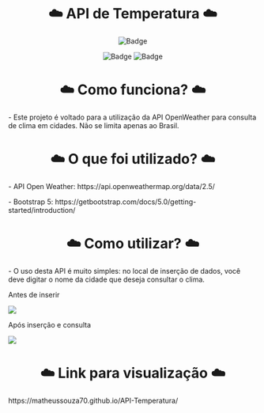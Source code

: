 <h1 align="center"> ☁️ API de Temperatura ☁️</h1>
<div align="center">
  
  ![Badge](https://img.shields.io/badge/Made%20for-VSCode-1f425f.svg)<br>

  ![Badge](https://img.shields.io/badge/JavaScript-323330?style=for-the-badge&logo=javascript&logoColor=F7DF1E)
  ![Badge](https://img.shields.io/badge/Bootstrap-563D7C?style=for-the-badge&logo=bootstrap&logoColor=white)  
</div>


<h1 align="center"> ☁️ Como funciona? ☁️</h1>
<p> - Este projeto é voltado para a utilização da API OpenWeather para consulta de clima em cidades. Não se limita apenas ao Brasil.</p>

<h1 align="center"> ☁️ O que foi utilizado? ☁️</h1>
<p> -  API Open Weather: https://api.openweathermap.org/data/2.5/ </p>
<p> - Bootstrap 5: https://getbootstrap.com/docs/5.0/getting-started/introduction/ </p>

<h1 align="center"> ☁️ Como utilizar? ☁️</h1>
<p> - O uso desta API é muito simples: no local de inserção de dados, você deve digitar o nome da cidade que deseja consultar o clima. </p>
<p> Antes de inserir </p>
<img align="center" src="https://cdn.discordapp.com/attachments/704805407906070581/950161963214852176/unknown.png" >
<p> Após inserção e consulta </p>
<img align="center" src="https://cdn.discordapp.com/attachments/704805407906070581/950162659431567360/unknown.png" >

<h1 align="center"> ☁️ Link para visualização ☁️</h1>
<p> https://matheussouza70.github.io/API-Temperatura/ </p>
